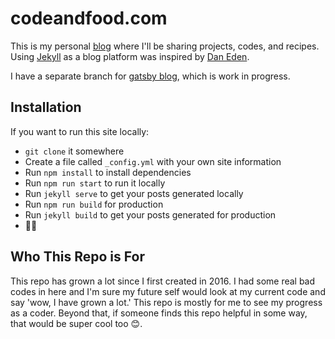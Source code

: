 # codeandfood.com
This is my personal [blog](https://www.codeandfood.com) where I'll be sharing projects, codes, and recipes. Using [Jekyll](https://jekyllrb.com/) as a blog platform was inspired by [Dan Eden](https://github.com/daneden/daneden.me/).

I have a separate branch for [gatsby blog](https://www.gatsbyjs.org/), which is work in progress.
 
## Installation
If you want to run this site locally:

- `git clone` it somewhere
- Create a file called `_config.yml` with your own site information
- Run `npm install` to install dependencies
- Run `npm run start` to run it locally
- Run `jekyll serve` to get your posts generated locally
- Run `npm run build` for production
- Run `jekyll build` to get your posts generated for production
- :star2::dizzy:

## Who This Repo is For
This repo has grown a lot since I first created in 2016. I had some real bad codes in here and I'm sure my future self would look at my current code and say 'wow, I have grown a lot.' This repo is mostly for me to see my progress as a coder. Beyond that, if someone finds this repo helpful in some way, that would be super cool too :blush:.
